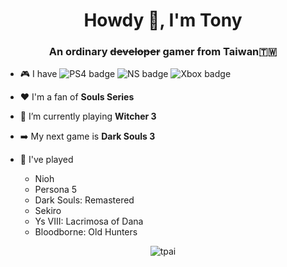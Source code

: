 <h1 align="center">Howdy 👋, I'm Tony</h1>
<h3 align="center">An ordinary <strike>developer</strike> gamer from Taiwan🇹🇼</h3>

- 🎮 I have ![PS4 badge](https://img.shields.io/badge/PlayStation4-yes-green.svg)
![NS badge](https://img.shields.io/badge/Nintendo%20Switch-yes-green.svg)
![Xbox badge](https://img.shields.io/badge/Xbox-no-red.svg)

- ❤️ I'm a fan of **Souls Series**

- 👀 I’m currently playing **Witcher 3**

- ➡️ My next game is **Dark Souls 3**

- 🏰 I've played
  - Nioh
  - Persona 5
  - Dark Souls: Remastered
  - Sekiro
  - Ys VIII: Lacrimosa of Dana
  - Bloodborne: Old Hunters
  
<p align="center"> <img src="https://github-readme-stats.vercel.app/api?username=tpai&show_icons=true" alt="tpai" /> </p>
